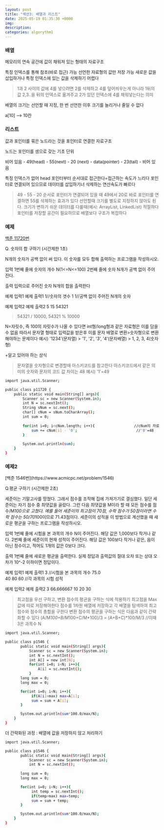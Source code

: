 ```yaml
---
layout: post
title: "섹션3: 배열과 리스트"
date: 2025-05-19 01:35:30 +0000
img:
description:
categories: algorythm1
---
```





<h3>배열</h3>   

메모리의 연속 공간에 값이 채워져 있는 형태의 자료구조 

특징
인덱스를 통해 참조(바로 접근) 가능 
선언한 자료형의 값만 저장 가능
새로운 값을 삽입하거나 특정 인덱스에 있는 값을 삭제하기 어렵다 

>1과 2 사이의 값에 4를 넣으려면 
2를 삭제하고 4를 덮어씌우는게 아니라 1뒤의 값 2,3..을 뒤의 인덱스로 옮겨주고 2가 있던 인덱스에 4를 채워넣는다는 의미 

배열의 크기는 선언할 때 지정, 한 번 선언한 이후 크기를 늘리거나 줄일 수 없다 

a[10]  --> 10칸 


<h3>리스트</h3>   

값과 포인터를 묶은 노드라는 것을 포인터로 연결한 자료구조 

노드는 포인터를 생으로 갖는 기초 단위 

비어 있음 - 49(head) - 55(next) - 20 (next) - data(pointer) - 23(tail) - 비어 있음

특징
인덱스가 없어 head 포인터부터 순서대로 접근한다=접근하는 속도가 느리다 
포인터로 연결되어 있으므로 데이터를 삽입하기너 삭제하는 연산속도가 빠르다 

>49 - 55 - 20 순서로 포인터가 연결되어 있을 때 
49에서 20로 바로 포인터를 연결하면 55를 삭제하는 효과가 있다 
선언할때 크기를 별도로 지정하지 않아도 된다. 크기가 변하기 쉬운 데이터를 다룰때(예시: ArrayList, LinkedList) 적절하다 
포인터를 저장할 공간이 필요하므로 배열보다 구조가 복잡하다 

<h3>예제</h3>  

[백준 11720번](https://www.acmicpc.net/problem/11720)

Q. 숫자의 합 구하기 (시간제한 1초)

N개의 숫자가 공백 없이 써 있다. 이 숫자를 모두 합해 출력하는 프로그램을 작성하시오.

입력
1번째 줄에 숫자의 개수 N(1<=N<=100) 2번째 줄에 숫자 N개가 공백 없이 주어진다.

출력
입력으로 주어진 숫자 N개의 합을 출력한다 

예제 입력1                                예제 출력1
1//숫자의 갯수                            1
1//공백 없이 주어진 N개의 숫자      

예제 입력2                                예제 출력2
5                                         15
54321

>54321 / 10000, 54321 % 10000

N=자릿수, 즉 100의 자릿수가 나올 수 있다면 int형/long형과 같은 자료형은 이를 담을 수 없음
따라서 문자열 형태로 입력값을 받은후 이를 문자 배열로 변환>숫자형으로 변환 해야하는 문제이다 
예시) '1234'(문자열) > '1', '2', '3', '4'(문자배열) > 1, 2, 3, 4(숫자형)

+알고 있어야 하는 상식
>문자열을 숫자형으로 변경할때 아스키코드를 참고한다
>아스키코드에서 같은 의미의 숫자와 문자의 코드 값 차이는 48
 예시) '1'=49

```bash
import java.util.Scanner;

public class p11720 {
    public static void main(String[] args){
        Scanner sc = new Scanner(System.in);
        int N = sc.nextInt();
        String sNum = sc.next();
        char[] cNum = sNum.toCharArray();
        int sum = 0;
        
        for(int i=0; i<cNum.length; i++){                  //cNum의 자료형 배열
            sum += cNum[i] - '0';                           //'0'=48
        }
        
        System.out.println(sum);
    }
}
```

<h3>예제2</h3>
[백준 1546번](https://www.acmicpc.net/problem/1546)

Q.평균 구하기 (시간제한 2초)

세준이는 기말고사를 망쳤다. 그래서 점수를 조작해 집에 가져가기로 결심했다. 일단 세준이는 자기 점수 중 최댓값을 골랐다. 그런 다음 최댓값을 M이라 할 때 모든 점수를 점수/M*100으로 고쳤다. 예를 들어 
세준이의 최고점이 70점, 수학 점수가 50점이라면 수학 점수는 50/70*100이므로 71.43점이다. 세준이의 성적을 이 방법으로 계산했을 때 새로운 평균을 구하는 프로그램을 작성하시오.

입력
1번째 줄에 시험을 본 과목의 개수 N이 주어진다. 해당 값은 1,000보다 작거나 같다. 2번째 줄에 세준이의 현재 성적이 주어진다. 해당 값은 100보다 작거나 같은, 음이 아닌 정수이고, 적어도 1개의 값은 0보다 크다. 

출력
1번째 줄에 새로운 평균을 출력한다. 실제 정답과 출력값의 절대 오차 또는 상대 오차가 10^-2 이하이면 정답이다.

예제 입력1                                           예제 출력1
3             //시험을 본 과목의 개수                 75.0   
40 80 60      //각 과목의 시험 성적

예제 입력2                                           예제 출력2
3                                                   66.666667
10 20 30 

>최고점을 우선 구하고, 변환 점수의 평균을 구하는 식에 적용하기
>최고점을 Max값에 따로 저장해야한다
 점수를 1차원 배열에 저장하고 각 배열을 탐색하여 최고 점수와 점수의 총합을 구한다
>변환 점수의 평균을 구하는 식은 다음과 같이 간략화할 수 있다
 (A/M*100+B/M*100+C/M*100)/3 = (A+B+C)*100/M/3          //이때 3은 과목수 N


```bash
import java.util.Scanner;

public class p1546 {
       public static void main(String[] args){
           Scanner sc = new Scanner(System.in);
           int N = sc.nextInt();
           int A[] = new int[N];
           for(int i=0; i<N; i++){
               A[i] = sc.nextInt();
           }
       long sum = 0;
       long max = 0;

       for(int i=0; i<N; i++){
            if(A[i]>max) max=A[i];
            sum = sum + A[i];
       }

       System.out.println(sum*100.0/max/N);
    }
}
```

더 간략화된 과정 : 배열에 값을 저장하지 않고 처리하기


```bash
import java.util.Scanner;

public class p1546 {
       public static void main(String[] args){
           Scanner sc = new Scanner(System.in);
           int N = sc.nextInt();
           
       long sum = 0;
       long max = 0;

       for(int i=0; i<N; i++){
            int temp = sc.nextInt();
            if(temp>max) max=temp;
            sum = sum + temp;
       }

       System.out.println(sum*100.0/max/N);
    }
}
```


